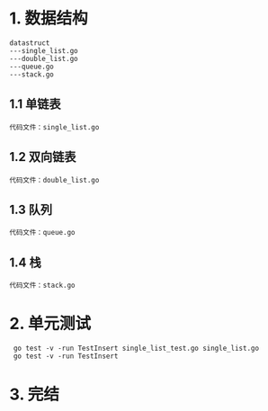 # 1. 数据结构
    datastruct
    ---single_list.go
    ---double_list.go
    ---queue.go
    ---stack.go
    
## 1.1 单链表
    代码文件：single_list.go
## 1.2 双向链表
    代码文件：double_list.go
## 1.3 队列
    代码文件：queue.go
## 1.4 栈
    代码文件：stack.go
    
# 2. 单元测试
     go test -v -run TestInsert single_list_test.go single_list.go
     go test -v -run TestInsert

# 3. 完结